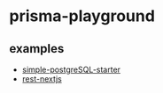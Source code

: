 # prisma-playground

## examples
- [simple-postgreSQL-starter](https://github.com/YutaSugimura/prisma-playground/tree/main/examples/simple-postgreSQL-starter)
- [rest-nextjs](https://github.com/YutaSugimura/prisma-playground/tree/main/examples/rest-nextjs)
